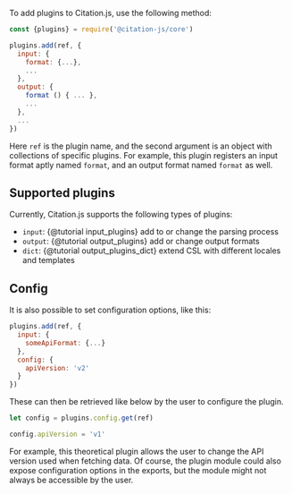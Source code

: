 To add plugins to Citation.js, use the following method:

```js
const {plugins} = require('@citation-js/core')

plugins.add(ref, {
  input: {
    format: {...},
    ...
  },
  output: {
    format () { ... },
    ...
  },
  ...
})
```

Here `ref` is the plugin name, and the second argument is an object with collections of specific plugins. For example, this plugin registers an input format aptly named `format`, and an output format named `format` as well.

## Supported plugins

Currently, Citation.js supports the following types of plugins:

  * `input`: {@tutorial input_plugins} add to or change the parsing process
  * `output`: {@tutorial output_plugins} add or change output formats
  * `dict`: {@tutorial output_plugins_dict} extend CSL with different locales and templates

## Config

It is also possible to set configuration options, like this:

```js
plugins.add(ref, {
  input: {
    someApiFormat: {...}
  },
  config: {
    apiVersion: 'v2'
  }
})
```

These can then be retrieved like below by the user to configure the plugin.

```js
let config = plugins.config.get(ref)

config.apiVersion = 'v1'
```

For example, this theoretical plugin allows the user to change the API version used when fetching data. Of course, the plugin module could also expose configuration options in the exports, but the module might not always be accessible by the user.
